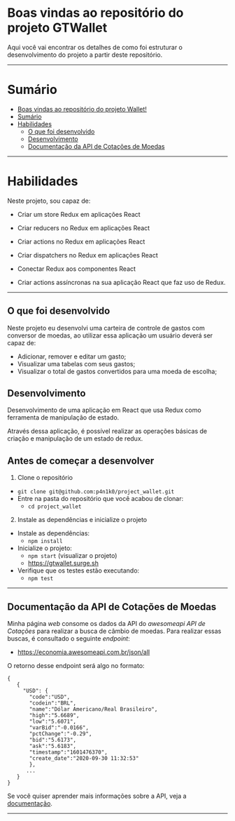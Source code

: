 # Boas vindas ao repositório do projeto GTWallet

Aqui você vai encontrar os detalhes de como foi estruturar o desenvolvimento do projeto a partir deste repositório.

---

# Sumário

- [Boas vindas ao repositório do projeto Wallet!](#boas-vindas-ao-repositório-do-projeto-wallet)
- [Sumário](#sumário)
- [Habilidades](#habilidades)
  - [O que foi desenvolvido](#o-que-foi-desenvolvido)
  - [Desenvolvimento](#desenvolvimento)
  - [Documentação da API de Cotações de Moedas](#documentação-da-api-de-cotações-de-moedas)
  
---

# Habilidades

Neste projeto, sou capaz de:

- Criar um store Redux em aplicações React

- Criar reducers no Redux em aplicações React

- Criar actions no Redux em aplicações React

- Criar dispatchers no Redux em aplicações React

- Conectar Redux aos componentes React

- Criar actions assíncronas na sua aplicação React que faz uso de Redux.

---

## O que foi desenvolvido

Neste projeto eu desenvolvi uma carteira de controle de gastos com conversor de moedas, ao utilizar essa aplicação um usuário deverá ser capaz de:

- Adicionar, remover e editar um gasto;
- Visualizar uma tabelas com seus gastos;
- Visualizar o total de gastos convertidos para uma moeda de escolha;

## Desenvolvimento

Desenvolvimento de uma aplicação em React que usa Redux como ferramenta de manipulação de estado.

Através dessa aplicação, é possível realizar as operações básicas de criação e manipulação de um estado de redux.

## Antes de começar a desenvolver

1. Clone o repositório

- `git clone git@github.com:p4n1k0/project_wallet.git`
- Entre na pasta do repositório que você acabou de clonar:
  - `cd project_wallet`

2. Instale as dependências e inicialize o projeto

- Instale as dependências:
  - `npm install`
- Inicialize o projeto:
  - `npm start` (visualizar o projeto)
  - https://gtwallet.surge.sh
- Verifique que os testes estão executando:
  - `npm test` 

---

## Documentação da API de Cotações de Moedas

Minha página _web_ consome os dados da API do _awesomeapi API de Cotações_ para realizar a busca de câmbio de moedas. Para realizar essas buscas, é consultado o seguinte _endpoint_:

- <https://economia.awesomeapi.com.br/json/all>

O retorno desse endpoint será algo no formato:

```
{
   {
     "USD": {
       "code":"USD",
       "codein":"BRL",
       "name":"Dólar Americano/Real Brasileiro",
       "high":"5.6689",
       "low":"5.6071",
       "varBid":"-0.0166",
       "pctChange":"-0.29",
       "bid":"5.6173",
       "ask":"5.6183",
       "timestamp":"1601476370",
       "create_date":"2020-09-30 11:32:53"
       },
      ...
   }
}
```

Se você quiser aprender mais informações sobre a API, veja a [documentação](https://docs.awesomeapi.com.br/api-de-moedas).

---


